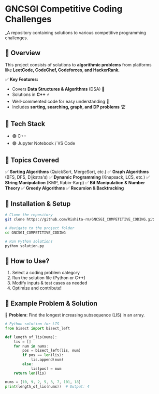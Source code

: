 # **GNCSGI Competitive Coding Challenges**

_A repository containing solutions to various competitive programming challenges.

## 🔹 **Overview**
This project consists of solutions to **algorithmic problems** from platforms like **LeetCode, CodeChef, Codeforces, and HackerRank**.

✅ **Key Features:**
- Covers **Data Structures & Algorithms** (DSA) 📌
- Solutions in **C++** ⚡
- Well-commented code for easy understanding 📝
- Includes **sorting, searching, graph, and DP problems** 🏆

## 🔹 **Tech Stack**
- 🟢 C++
- 🟢 Jupyter Notebook / VS Code


## 🔹 **Topics Covered**
✅ **Sorting Algorithms** (QuickSort, MergeSort, etc.)
✅ **Graph Algorithms** (BFS, DFS, Dijkstra's)
✅ **Dynamic Programming** (Knapsack, LCS, etc.)
✅ **String Manipulation** (KMP, Rabin-Karp)
✅ **Bit Manipulation & Number Theory**
✅ **Greedy Algorithms**
✅ **Recursion & Backtracking**

## 🔹 **Installation & Setup**
```bash
# Clone the repository
git clone https://github.com/Rishita-rm/GNCSGI_COMPETITIVE_CODING.git

# Navigate to the project folder
cd GNCSGI_COMPETITIVE_CODING

# Run Python solutions
python solution.py
```

## 🔹 **How to Use?**
1. Select a coding problem category
2. Run the solution file (Python or C++)
3. Modify inputs & test cases as needed
4. Optimize and contribute!

## 🔹 **Example Problem & Solution**
📌 **Problem:** Find the longest increasing subsequence (LIS) in an array.

```python
# Python solution for LIS
from bisect import bisect_left

def length_of_lis(nums):
    lis = []
    for num in nums:
        pos = bisect_left(lis, num)
        if pos == len(lis):
            lis.append(num)
        else:
            lis[pos] = num
    return len(lis)

nums = [10, 9, 2, 5, 3, 7, 101, 18]
print(length_of_lis(nums))  # Output: 4
```
